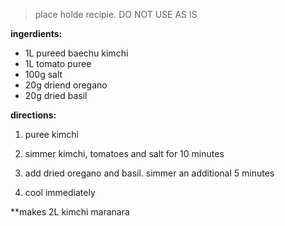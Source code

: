 ---
---

> place holde recipie. DO NOT USE AS IS

**ingerdients:**

- 1L pureed baechu kimchi
- 1L tomato puree 
- 100g salt
- 20g driend oregano
- 20g dried basil


**directions:**

1. puree kimchi

2. simmer kimchi, tomatoes and salt for 10 minutes

2. add dried oregano and basil. simmer an additional 5 minutes

3. cool immediately

**makes 2L kimchi maranara
